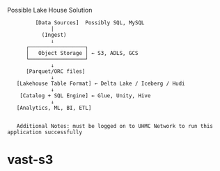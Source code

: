 Possible Lake House Solution

           
             [Data Sources]  Possibly SQL, MySQL
                  |
               (Ingest)
                  ↓
          ┌──────────────────┐
          │   Object Storage │ ← S3, ADLS, GCS
          └──────────────────┘
                  ↓
          [Parquet/ORC files]
                  ↓
       [Lakehouse Table Format] ← Delta Lake / Iceberg / Hudi
                  ↓
        [Catalog + SQL Engine] ← Glue, Unity, Hive
                  ↓
       [Analytics, ML, BI, ETL]


       Additional Notes: must be logged on to UHMC Network to run this application successfully
# vast-s3
